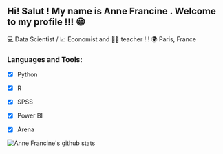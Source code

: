 ## Hi! Salut !  My name is Anne Francine . Welcome to my profile !!! :smiley:

:computer: Data Scientist / :chart_with_upwards_trend: Economist and  👩‍🏫 teacher !!!  :earth_africa: Paris, France 

### Languages and Tools:

- [x] Python 
- [x] R  
- [x] SPSS
- [x] Power BI
- [x] Arena 
 
 
 ![Anne Francine's github stats](https://github-readme-stats.vercel.app/api?username=annefrancine&show_icons=true&theme=radical)

